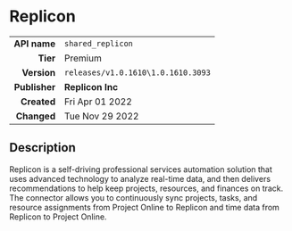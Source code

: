 # Replicon
| | |
|-:|-|
|**API name**|`shared_replicon`|
|**Tier**|Premium|
|**Version**|`releases/v1.0.1610\1.0.1610.3093`|
|**Publisher**|**Replicon Inc**|
|**Created**|Fri Apr 01 2022|
|**Changed**|Tue Nov 29 2022|

## Description
Replicon is a self-driving professional services automation solution that uses advanced technology to analyze real-time data, and then delivers recommendations to help keep projects, resources, and finances on track. The connector allows you to continuously sync projects, tasks, and resource assignments from Project Online to Replicon and time data from Replicon to Project Online.
